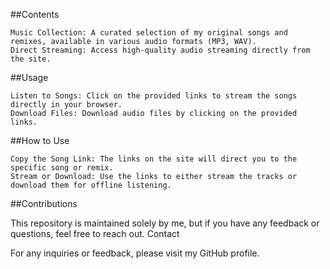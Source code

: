 ##Contents

    Music Collection: A curated selection of my original songs and remixes, available in various audio formats (MP3, WAV).
    Direct Streaming: Access high-quality audio streaming directly from the site.

##Usage

    Listen to Songs: Click on the provided links to stream the songs directly in your browser.
    Download Files: Download audio files by clicking on the provided links.

##How to Use

    Copy the Song Link: The links on the site will direct you to the specific song or remix.
    Stream or Download: Use the links to either stream the tracks or download them for offline listening.

##Contributions

This repository is maintained solely by me, but if you have any feedback or questions, feel free to reach out.
Contact

For any inquiries or feedback, please visit my GitHub profile.
